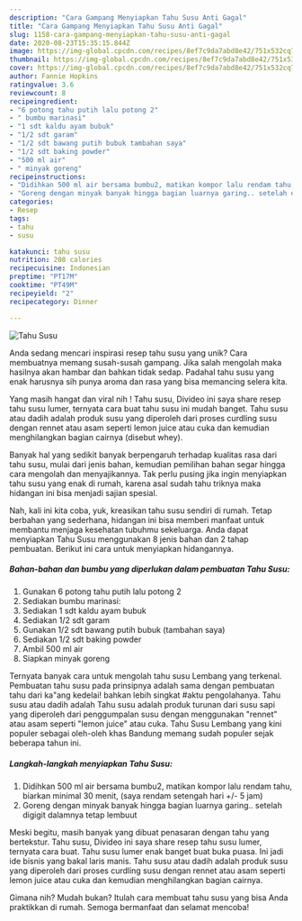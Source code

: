 ```yaml
---
description: "Cara Gampang Menyiapkan Tahu Susu Anti Gagal"
title: "Cara Gampang Menyiapkan Tahu Susu Anti Gagal"
slug: 1158-cara-gampang-menyiapkan-tahu-susu-anti-gagal
date: 2020-08-23T15:35:15.844Z
image: https://img-global.cpcdn.com/recipes/8ef7c9da7abd8e42/751x532cq70/tahu-susu-foto-resep-utama.jpg
thumbnail: https://img-global.cpcdn.com/recipes/8ef7c9da7abd8e42/751x532cq70/tahu-susu-foto-resep-utama.jpg
cover: https://img-global.cpcdn.com/recipes/8ef7c9da7abd8e42/751x532cq70/tahu-susu-foto-resep-utama.jpg
author: Fannie Hopkins
ratingvalue: 3.6
reviewcount: 8
recipeingredient:
- "6 potong tahu putih lalu potong 2"
- " bumbu marinasi"
- "1 sdt kaldu ayam bubuk"
- "1/2 sdt garam"
- "1/2 sdt bawang putih bubuk tambahan saya"
- "1/2 sdt baking powder"
- "500 ml air"
- " minyak goreng"
recipeinstructions:
- "Didihkan 500 ml air bersama bumbu2, matikan kompor lalu rendam tahu, biarkan minimal 30 menit, (saya rendam setengah hari +/- 5 jam)"
- "Goreng dengan minyak banyak hingga bagian luarnya garing.. setelah digigit dalamnya tetap lembuut"
categories:
- Resep
tags:
- tahu
- susu

katakunci: tahu susu 
nutrition: 208 calories
recipecuisine: Indonesian
preptime: "PT17M"
cooktime: "PT49M"
recipeyield: "2"
recipecategory: Dinner

---
```



![Tahu Susu](https://img-global.cpcdn.com/recipes/8ef7c9da7abd8e42/751x532cq70/tahu-susu-foto-resep-utama.jpg)

Anda sedang mencari inspirasi resep tahu susu yang unik? Cara membuatnya memang susah-susah gampang. Jika salah mengolah maka hasilnya akan hambar dan bahkan tidak sedap. Padahal tahu susu yang enak harusnya sih punya aroma dan rasa yang bisa memancing selera kita.

Yang masih hangat dan viral nih ! Tahu susu, Divideo ini saya share resep tahu susu lumer, ternyata cara buat tahu susu ini mudah banget. Tahu susu atau dadih adalah produk susu yang diperoleh dari proses curdling susu dengan rennet atau asam seperti lemon juice atau cuka dan kemudian menghilangkan bagian cairnya (disebut whey).

Banyak hal yang sedikit banyak berpengaruh terhadap kualitas rasa dari tahu susu, mulai dari jenis bahan, kemudian pemilihan bahan segar hingga cara mengolah dan menyajikannya. Tak perlu pusing jika ingin menyiapkan tahu susu yang enak di rumah, karena asal sudah tahu triknya maka hidangan ini bisa menjadi sajian spesial.


Nah, kali ini kita coba, yuk, kreasikan tahu susu sendiri di rumah. Tetap berbahan yang sederhana, hidangan ini bisa memberi manfaat untuk membantu menjaga kesehatan tubuhmu sekeluarga. Anda dapat menyiapkan Tahu Susu menggunakan 8 jenis bahan dan 2 tahap pembuatan. Berikut ini cara untuk menyiapkan hidangannya.

<!--inarticleads1-->

##### Bahan-bahan dan bumbu yang diperlukan dalam pembuatan Tahu Susu:

1. Gunakan 6 potong tahu putih lalu potong 2
1. Sediakan  bumbu marinasi:
1. Sediakan 1 sdt kaldu ayam bubuk
1. Sediakan 1/2 sdt garam
1. Gunakan 1/2 sdt bawang putih bubuk (tambahan saya)
1. Sediakan 1/2 sdt baking powder
1. Ambil 500 ml air
1. Siapkan  minyak goreng


Ternyata banyak cara untuk mengolah tahu susu Lembang yang terkenal. Pembuatan tahu susu pada prinsipnya adalah sama dengan pembuatan tahu dari ka&#34;ang kedelai! bahkan lebih singkat #aktu pengolahanya. Tahu susu atau dadih adalah Tahu susu adalah produk turunan dari susu sapi yang diperoleh dari penggumpalan susu dengan menggunakan &#34;rennet&#34; atau asam seperti &#34;lemon juice&#34; atau cuka. Tahu Susu Lembang yang kini populer sebagai oleh-oleh khas Bandung memang sudah populer sejak beberapa tahun ini. 

<!--inarticleads2-->

##### Langkah-langkah menyiapkan Tahu Susu:

1. Didihkan 500 ml air bersama bumbu2, matikan kompor lalu rendam tahu, biarkan minimal 30 menit, (saya rendam setengah hari +/- 5 jam)
1. Goreng dengan minyak banyak hingga bagian luarnya garing.. setelah digigit dalamnya tetap lembuut


Meski begitu, masih banyak yang dibuat penasaran dengan tahu yang bertekstur. Tahu susu, Divideo ini saya share resep tahu susu lumer, ternyata cara buat. Tahu susu lumer enak banget buat buka puasa. Ini jadi ide bisnis yang bakal laris manis. Tahu susu atau dadih adalah produk susu yang diperoleh dari proses curdling susu dengan rennet atau asam seperti lemon juice atau cuka dan kemudian menghilangkan bagian cairnya. 

Gimana nih? Mudah bukan? Itulah cara membuat tahu susu yang bisa Anda praktikkan di rumah. Semoga bermanfaat dan selamat mencoba!
